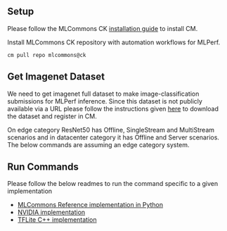 ## Setup
Please follow the MLCommons CK [installation guide](https://github.com/mlcommons/ck/blob/master/docs/installation.md) to install CM.

Install MLCommons CK repository with automation workflows for MLPerf.

```
cm pull repo mlcommons@ck
```

## Get Imagenet Dataset

We need to get imagenet full dataset to make image-classification submissions for MLPerf inference. Since this dataset is not publicly available via a URL please follow the instructions given [here](https://github.com/mlcommons/ck/blob/master/cm-mlops/script/get-dataset-imagenet-val/README-extra.md) to download the dataset and register in CM.

On edge category ResNet50 has Offline, SingleStream and MultiStream scenarios and in datacenter category it has Offline and Server scenarios. The below commands are assuming an edge category system. 

## Run Commands
Please follow the below readmes to run the command specific to a given implementation

* [MLCommons Reference implementation in Python](README_reference.md)
* [NVIDIA implementation](README_nvidia.md)
* [TFLite C++ implementation](README_tflite.md)
